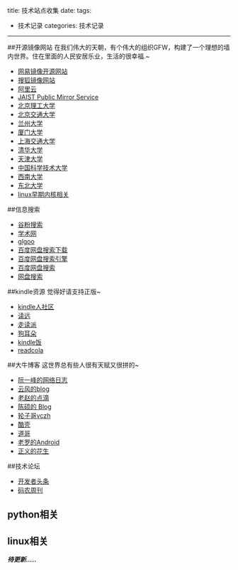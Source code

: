 title: 技术站点收集
date: 
tags:
- 技术记录
categories: 技术记录
---
##开源镜像网站
在我们伟大的天朝，有个伟大的组织GFW，构建了一个理想的墙内世界。住在里面的人民安居乐业，生活的很幸福.~

* [网易镜像开源网站](http://mirrors.163.com/)
* [搜狐镜像网站](http://mirrors.sohu.com/)
* [阿里云](http://mirrors.aliyun.com/)
* [JAIST Public Mirror Service ](http://ftp.jaist.ac.jp/)
* [北京理工大学](http://mirror.bit.edu.cn/)
* [北京交通大学](http://debian.bjtu.edu.cn/)
* [兰州大学](http://mirror.lzu.edu.cn/)
* [厦门大学](http://mirrors.xmu.edu.cn/)
* [上海交通大学](http://ftp.sjtu.edu.cn/)
* [清华大学](http://mirrors.tuna.tsinghua.edu.cn/)
* [天津大学](http://mirror.tju.edu.cn/)
* [中国科学技术大学](http://mirrors.ustc.edu.cn/)
* [西南大学](http://linux.swu.edu.cn/swudownload/Distributions/)
* [东北大学](http://mirror.neu.edu.cn/)
* [linux早期内核相关](http://oldlinux.org/index_cn.html)

##信息搜索

* [谷粉搜索](http://www.gfsoso.com/)
* [学术网](http://dir.cnki.net/)
* [glgoo](http://www.glgoo.com/)
* [百度网盘搜索下载](http://www.bdyunso.com/search/)
* [百度网盘搜索引擎](http://so.baiduyun.me/)
* [百度网盘搜索](www.wangpanwu.com)
* [网盘搜索](http://www.wangpansou.cn/)

##kindle资源
觉得好请支持正版~

* [kindle人社区](http://kandouren.com)
* [读远](http://www.readfar.com/)
* [走读派](http://www.zoudupai.com/)
* [狗耳朵](http://www.dogear.cn/)
* [kindle饭](http://www.kindlefan.cn/)
* [readcola](http://www.kindlefan.cn/)

##大牛博客
这世界总有些人很有天赋又很拼的~

* [阮一峰的网络日志](http://www.ruanyifeng.com/blog/)
* [云风的blog](blog.codingnow.com)
* [老赵的点滴](http://blog.zhaojie.me/)
* [陈硕的 Blog](http://www.cnblogs.com/Solstice/)
* [轮子哥vczh](http://www.cppblog.com/vczh)
* [酷壳](http://coolshell.cn/)
* [道哥](http://dbanotes.net/)
* [老罗的Android](http://blog.csdn.net/luoshengyang)
* [正义的花生](http://www.jianshu.com/users/b1dd2b2c87a8/latest_articles)

##技术论坛

* [开发者头条](http://toutiao.io/)
* [码农周刊](http://weekly.manong.io/?ref=blog)

## python相关 

## linux相关         


***待更新.....***